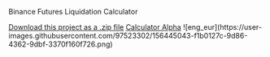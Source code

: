 Binance Futures Liquidation Calculator
<section id="downloads">
              <a class="zip_download_link" href="https://github.com/Trading-Zoom-Discord/Binance-Futures-Liquidation-Calculator/releases/download/test/BFLC_v1.4_eng-pl.ods">Download this project as a .zip file</a>
<a href="http://liquidationcalculator.s3-website.eu-central-1.amazonaws.com">Calculator Alpha</a>
![eng_eur](https://user-images.githubusercontent.com/97523302/156445043-f1b0127c-9d86-4362-9dbf-3370f160f726.png)
